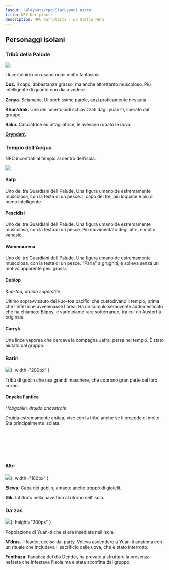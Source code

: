 ```yaml
---
layout: '@layouts/rpg/StarLayout.astro'
title: NPC Kor'plactz
description: NPC Kor'plactz - La Stella Nera
---
```


## Personaggi isolani

### Tribù della Palude

![](https://i.imgur.com/M4T350j.png)

I lucertoloidi non usano nomi molto fantasiosi.

**Duz.** Il capo, abbastanza grasso, ma anche altrettanto muscoloso. Più intelligente di quanto non dia a vedere.

**Zenya.** Sciamana. Di pochissime parole, anzi praticamente nessuna.

**Khon'drak.** Uno dei lucertoloidi schiavizzati dagli yuan-ti, liberato dal gruppo.

**Raka.** Cacciatrice ed intagliatrice, le avevano rubato le uova.

**[Gryndarr.](/star/pg#gryndarr)**

### Tempio dell'Acqua

NPC incontrati al tempio al centro dell'isola.

![](https://i.imgur.com/UKcfADF.png)

#### Karp

Uno dei tre Guardiani dell Palude. Una figura umanoide estremamente muscolosa, con la testa di un pesce. Il capo dei tre, più loquace e più o meno intelligente.

#### Pescidisi

Uno dei tre Guardiani dell Palude. Una figura umanoide estremamente muscolosa, con la testa di un pesce. Più movimentato degli altri, e molto vanesio.

#### Wammuurena

Uno dei tre Guardiani dell Palude. Una figura umanoide estremamente muscolosa, con la testa di un pesce. "Parla" a grugniti, e solleva senza un motivo apparente pesi grossi.


#### Dublop

*Kuo-toa, druido superstite*

Ultimo sopravvissuto dei kuo-toa pacifici che custodivano il tempio, prima che l'infezione avvelenasse l'area. Ha un cumulo semovente addomesticato che ha chiamato Blippy, e varie piante rare sotterranee, tra cui un Austorfia originale.

#### Carryk

Una lince vaporea che cercava la compagna Jafra, persa nel tempio. È stato aiutato dal gruppo.

### Batiri

![](https://i.imgur.com/pntQhhh.jpg){: width="200px" }

Tribù di goblin che usa grandi maschere, che coprono gran parte del loro corpo.

#### Onyeka l'antica

<div style="width: 25%; background-image: url('https://i.imgur.com/6HlpKaX.png'); background-position: top 0% left 0%; background-size: 100%; float: left;" class="portrait"> <a href="https://i.imgur.com/6HlpKaX.png" class="fill-div"></a></div>

*Hobgoblin, druido ancestrale*

Druida estremamente antica, vive con la tribù anche se li precede di molto. Sta principalmente isolata.

<br>
<br>
<br>
<br>
<br>

#### Altri

![](https://i.imgur.com/qemVPny.png){: width="180px" }

**Elewa.** Capa dei goblin, amante anche troppo di gioielli.

**Gik.** Infiltrato nella nave fino al ritorno nell'isola.


### Da'zas

![](https://www.belloflostsouls.net/wp-content/uploads/2017/02/yuanti-header-.jpg){: height="200px" }

Popolazione di Yuan-ti che si era insediata nell'isola.

**N'dras.** Il leader, ucciso dal party. Voleva ascendere a Yuan-ti anatema con un rituale che includeva il sacrificio delle uova, che è stato interrotto.

**Fenthaza.** Fanatica del dio Dendar, ha provato a sfruttare la presenza nefasta che infestava l'isola ma è stata sconfitta dal gruppo.